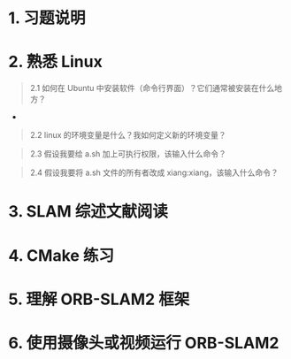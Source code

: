 # 1. 习题说明

# 2. 熟悉 Linux

> 2.1 如何在 Ubuntu 中安装软件（命令⾏界⾯）？它们通常被安装在什么地⽅？ 

+ 

> 2.2 linux 的环境变量是什么？我如何定义新的环境变量？ 


> 2.3 假设我要给 a.sh 加上可执⾏权限，该输⼊什么命令？ 


> 2.4 假设我要将 a.sh ⽂件的所有者改成 xiang:xiang，该输⼊什么命令？


# 3. SLAM 综述文献阅读 


# 4. CMake 练习 


# 5. 理解 ORB-SLAM2 框架


# 6. 使用摄像头或视频运行 ORB-SLAM2